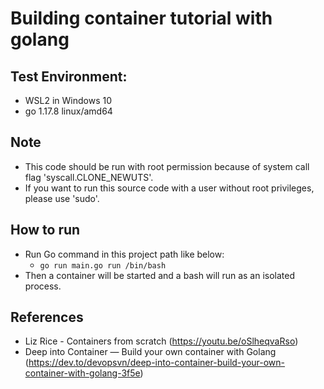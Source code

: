 # Building container tutorial with golang
  
## Test Environment: 
  - WSL2 in Windows 10
  - go 1.17.8 linux/amd64

## Note
  - This code should be run with root permission because of system call flag 'syscall.CLONE_NEWUTS'.
  - If you want to run this source code with a user without root privileges, please use 'sudo'.

## How to run
  - Run Go command in this project path like below:
    - `go run main.go run /bin/bash`
  - Then a container will be started and a bash will run as an isolated process.

## References
  - Liz Rice - Containers from scratch (https://youtu.be/oSlheqvaRso)
  - Deep into Container — Build your own container with Golang (https://dev.to/devopsvn/deep-into-container-build-your-own-container-with-golang-3f5e)
